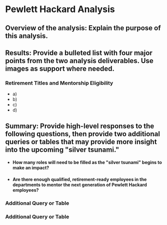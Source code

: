 # Pewlett Hackard Analysis


## Overview of the analysis: Explain the purpose of this analysis.


## Results: Provide a bulleted list with four major points from the two analysis deliverables. Use images as support where needed.


### Retirement Titles and Mentorship Eligibility


* a)
* b)
* c)
* d)


## Summary: Provide high-level responses to the following questions, then provide two additional queries or tables that may provide more insight into the upcoming "silver tsunami."


* #### How many roles will need to be filled as the "silver tsunami" begins to make an impact?


* #### Are there enough qualified, retirement-ready employees in the departments to mentor the next generation of Pewlett Hackard employees?

### Additional Query or Table


### Additional Query or Table
